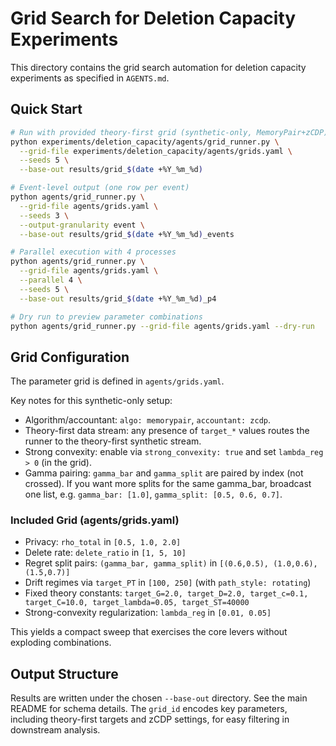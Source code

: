 # Grid Search for Deletion Capacity Experiments

This directory contains the grid search automation for deletion capacity experiments as specified in `AGENTS.md`.

## Quick Start

```bash
# Run with provided theory-first grid (synthetic-only, MemoryPair+zCDP)
python experiments/deletion_capacity/agents/grid_runner.py \
  --grid-file experiments/deletion_capacity/agents/grids.yaml \
  --seeds 5 \
  --base-out results/grid_$(date +%Y_%m_%d)

# Event-level output (one row per event)
python agents/grid_runner.py \
  --grid-file agents/grids.yaml \
  --seeds 3 \
  --output-granularity event \
  --base-out results/grid_$(date +%Y_%m_%d)_events

# Parallel execution with 4 processes
python agents/grid_runner.py \
  --grid-file agents/grids.yaml \
  --parallel 4 \
  --seeds 5 \
  --base-out results/grid_$(date +%Y_%m_%d)_p4

# Dry run to preview parameter combinations
python agents/grid_runner.py --grid-file agents/grids.yaml --dry-run
```

## Grid Configuration

The parameter grid is defined in `agents/grids.yaml`.

Key notes for this synthetic-only setup:
- Algorithm/accountant: `algo: memorypair`, `accountant: zcdp`.
- Theory-first data stream: any presence of `target_*` values routes the runner to the theory-first synthetic stream.
- Strong convexity: enable via `strong_convexity: true` and set `lambda_reg > 0` (in the grid).
- Gamma pairing: `gamma_bar` and `gamma_split` are paired by index (not crossed). If you want more splits for the same gamma_bar, broadcast one list, e.g. `gamma_bar: [1.0]`, `gamma_split: [0.5, 0.6, 0.7]`.

### Included Grid (agents/grids.yaml)

- Privacy: `rho_total` in `[0.5, 1.0, 2.0]`
- Delete rate: `delete_ratio` in `[1, 5, 10]`
- Regret split pairs: `(gamma_bar, gamma_split)` in `[(0.6,0.5), (1.0,0.6), (1.5,0.7)]`
- Drift regimes via `target_PT` in `[100, 250]` (with `path_style: rotating`)
- Fixed theory constants: `target_G=2.0, target_D=2.0, target_c=0.1, target_C=10.0, target_lambda=0.05, target_ST=40000`
- Strong-convexity regularization: `lambda_reg` in `[0.01, 0.05]`

This yields a compact sweep that exercises the core levers without exploding combinations.

## Output Structure

Results are written under the chosen `--base-out` directory. See the main README for schema details. The `grid_id` encodes key parameters, including theory-first targets and zCDP settings, for easy filtering in downstream analysis.